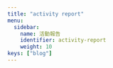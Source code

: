 ```yaml
---
title: "activity report"
menu:
  sidebar:
    name: 活動報告
    identifier: activity-report
    weight: 10
keys: ["blog"]
---
```

